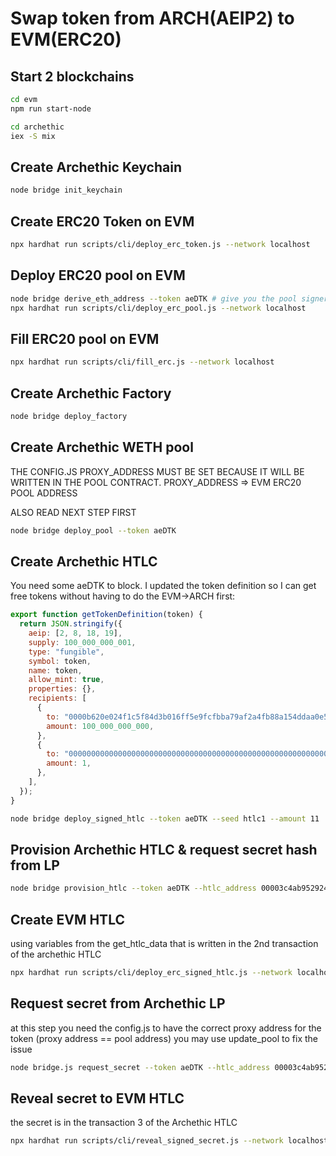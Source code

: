 # Swap token from ARCH(AEIP2) to EVM(ERC20)

## Start 2 blockchains

```bash
cd evm
npm run start-node
```

```bash
cd archethic
iex -S mix
```

## Create Archethic Keychain

```bash
node bridge init_keychain
```

## Create ERC20 Token on EVM

```bash
npx hardhat run scripts/cli/deploy_erc_token.js --network localhost
```

## Deploy ERC20 pool on EVM

```bash
node bridge derive_eth_address --token aeDTK # give you the pool signer
npx hardhat run scripts/cli/deploy_erc_pool.js --network localhost
```

## Fill ERC20 pool on EVM

```bash
npx hardhat run scripts/cli/fill_erc.js --network localhost
```

## Create Archethic Factory

```bash
node bridge deploy_factory
```

## Create Archethic WETH pool

THE CONFIG.JS PROXY_ADDRESS MUST BE SET BECAUSE IT WILL BE WRITTEN IN THE POOL CONTRACT. PROXY_ADDRESS => EVM ERC20 POOL ADDRESS

ALSO READ NEXT STEP FIRST

```bash
node bridge deploy_pool --token aeDTK
```

## Create Archethic HTLC

You need some aeDTK to block.
I updated the token definition so I can get free tokens without having to do the EVM->ARCH first:

```javascript
export function getTokenDefinition(token) {
  return JSON.stringify({
    aeip: [2, 8, 18, 19],
    supply: 100_000_000_001,
    type: "fungible",
    symbol: token,
    name: token,
    allow_mint: true,
    properties: {},
    recipients: [
      {
        to: "0000b620e024f1c5f84d3b016ff5e9fcfbba79af2a4fb88a154ddaa0e52ba20d2cd7",
        amount: 100_000_000_000,
      },
      {
        to: "00000000000000000000000000000000000000000000000000000000000000000000",
        amount: 1,
      },
    ],
  });
}
```

```bash
node bridge deploy_signed_htlc --token aeDTK --seed htlc1 --amount 11
```

## Provision Archethic HTLC & request secret hash from LP

```bash
node bridge provision_htlc --token aeDTK --htlc_address 00003c4ab952924fc90236b0192a9692833ade9fa685c0377c557d4496250e188f7b --amount 11
```

## Create EVM HTLC

using variables from the get_htlc_data that is written in the 2nd transaction of the archethic HTLC

```bash
npx hardhat run scripts/cli/deploy_erc_signed_htlc.js --network localhost
```

## Request secret from Archethic LP

at this step you need the config.js to have the correct proxy address for the token
(proxy address == pool address)
you may use update_pool to fix the issue

```bash
node bridge.js request_secret --token aeDTK --htlc_address 00003c4ab952924fc90236b0192a9692833ade9fa685c0377c557d4496250e188f7b --evm_contract_address 0xdA1eC8398C9dd5482dF534135f11bAC6A802E492 --evm_tx_address 0x01f16433be6afae20c200c2b663133822cbab80faec83e2130e6b11159c9b0c8
```

## Reveal secret to EVM HTLC

the secret is in the transaction 3 of the Archethic HTLC

```bash
npx hardhat run scripts/cli/reveal_signed_secret.js --network localhost
```
